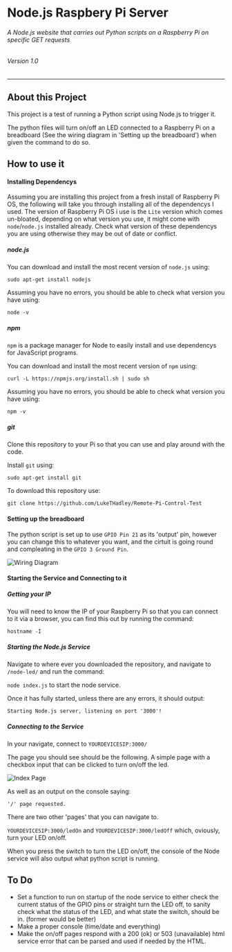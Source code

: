 # Node.js Raspbery Pi Server
###### A Node.js website that carries out Python scripts on a Raspberry Pi on specific GET requests
###### Version 1.0
---

## About this Project

This project is a test of running a Python script using Node.js to trigger it.

The python files will turn on/off an LED connected to a Raspberry Pi on a breadboard (See the wiring diagram in 'Setting up the breadboard') when given the command to do so.


## How to use it

#### Installing Dependencys

Assuming you are installing this project from a fresh install of Raspberry Pi OS, the following will take you through installing all of the dependencys I used.
The version of Raspberry Pi OS i use is the `Lite` version which comes un-bloated, depending on what version you use, it might come with `node`/`node.js` installed already. Check what version of these dependencys you are using otherwise they may be out of date or conflict.

##### node.js

You can download and install the most recent version of `node.js` using:

`sudo apt-get install nodejs`

Assuming you have no errors, you should be able to check what version you have using:

`node -v`

##### npm

`npm` is a package manager for Node to easily install and use dependencys for JavaScript programs.

You can download and install the most recent version of `npm` using:

`curl -L https://npmjs.org/install.sh | sudo sh`

Assuming you have no errors, you should be able to check what version you have using:

`npm -v`

##### git

Clone this repository to your Pi so that you can use and play around with the code.

Install `git` using:

`sudo apt-get install git`

To download this repository use:

`git clone https://github.com/LukeTHadley/Remote-Pi-Control-Test`

#### Setting up the breadboard

The python script is set up to use `GPIO Pin 21` as its 'output' pin, however you can change this to whatever you want, and the cirtuit is going round and compleating in the `GPIO 3 Ground Pin`.

![Wiring Diagram](https://imgur.com/9fRgvvN.png "Wiring Diagram")

#### Starting the Service and Connecting to it

##### Getting your IP

You will need to know the IP of your Raspberry Pi so that you can connect to it via a browser, you can find this out by running the command:

`hostname -I`

##### Starting the Node.js Service

Navigate to where ever you downloaded the repository, and navigate to `/node-led/` and run the command:

`node index.js` to start the node service.

Once it has fully started, unless there are any errors, it should output:

`Starting Node.js server, listening on port '3000'!`

##### Connecting to the Service

In your navigate, connect to `YOURDEVICESIP:3000/`

The page you should see should be the following. A simple page with a checkbox input that can be clicked to turn on/off the led.

![Index Page](https://i.imgur.com/s737XPt.png "index page")

As well as an output on the console saying:

`'/' page requested.`

There are two other 'pages' that you can navigate to.

`YOURDEVICESIP:3000/ledOn` and `YOURDEVICESIP:3000/ledOff` which, oviously, turn your LED on/off.

When you press the switch to turn the LED on/off, the console of the Node service will also output what python script is running.


## To Do

* Set a function to run on startup of the node service to either check the current status of the GPIO pins or straight turn the LED off, to sanity check what the status of the LED, and what state the switch, should be in. (former would be better)
* Make a proper console (time/date and everything)
* Make the on/off pages respond with a 200 (ok) or 503 (unavailable) html service error that can be parsed and used if needed by the HTML.